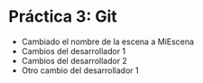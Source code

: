 # Práctica 3: Git

- Cambiado el nombre de la escena a MiEscena
- Cambios del desarrollador 1
- Cambios del desarrollador 2
- Otro cambio del desarrollador 1
